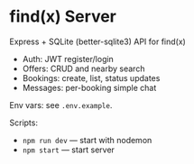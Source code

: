 # find(x) Server

Express + SQLite (better-sqlite3) API for find(x)

- Auth: JWT register/login
- Offers: CRUD and nearby search
- Bookings: create, list, status updates
- Messages: per-booking simple chat

Env vars: see `.env.example`.

Scripts:
- `npm run dev` — start with nodemon
- `npm start` — start server